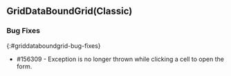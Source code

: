## GridDataBoundGrid(Classic)

### Bug Fixes
{:#griddataboundgrid-bug-fixes}

* \#156309 - Exception is no longer thrown while clicking a cell to open the form.